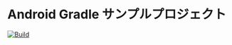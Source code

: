 # Android Gradle サンプルプロジェクト
[![Build](https://github.com/s1204IT/Android-Gradle-Template/actions/workflows/build.yml/badge.svg)](https://github.com/s1204IT/Android-Gradle-Template/actions/workflows/build.yml)
